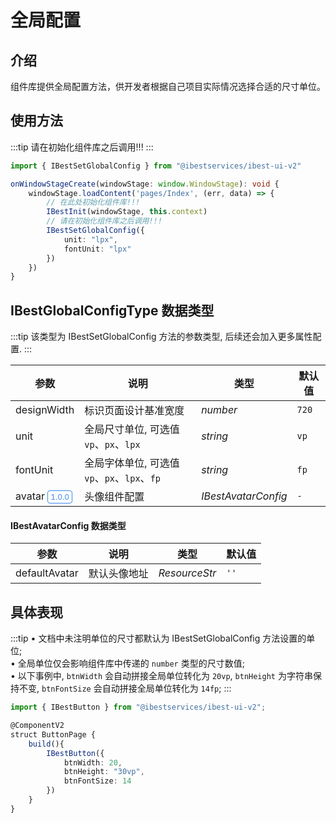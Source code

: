 # 全局配置

## 介绍

组件库提供全局配置方法，供开发者根据自己项目实际情况选择合适的尺寸单位。

## 使用方法
:::tip
请在初始化组件库之后调用!!!
:::

```ts
import { IBestSetGlobalConfig } from "@ibestservices/ibest-ui-v2"

onWindowStageCreate(windowStage: window.WindowStage): void {
	windowStage.loadContent('pages/Index', (err, data) => {
		// 在此处初始化组件库!!!
		IBestInit(windowStage, this.context)
		// 请在初始化组件库之后调用!!!
		IBestSetGlobalConfig({
			unit: "lpx",
			fontUnit: "lpx"
		})
	})
}
```

## IBestGlobalConfigType 数据类型
:::tip
该类型为 IBestSetGlobalConfig 方法的参数类型, 后续还会加入更多属性配置.
:::

| 参数             | 说明                                    | 类型   | 默认值        |
| ----------------| --------------------------------------- | ----- | ------------ |
| designWidth     | 标识页面设计基准宽度					   | _number_ | `720`		  |
| unit            | 全局尺寸单位, 可选值 `vp`、`px`、`lpx`	   | _string_ | `vp`        |
| fontUnit        | 全局字体单位, 可选值 `vp`、`px`、`lpx`、`fp`| _string_ | `fp`        |
| avatar <span style="font-size: 12px; padding:2px 4px;color:#3D8AF2;border-radius:4px;border: 1px solid #3D8AF2">1.0.0</span>| 头像组件配置					 | _IBestAvatarConfig_ | `-` |

#### IBestAvatarConfig 数据类型
| 参数             | 说明                          | 类型          | 默认值        |
| ----------------| ------------------------------| ------------- | ------------ |
| defaultAvatar   | 默认头像地址				   | _ResourceStr_ | `''`		  |

## 具体表现

:::tip
• 文档中未注明单位的尺寸都默认为 IBestSetGlobalConfig 方法设置的单位;   
• 全局单位仅会影响组件库中传递的 `number` 类型的尺寸数值;   
• 以下事例中, `btnWidth` 会自动拼接全局单位转化为 `20vp`, `btnHeight` 为字符串保持不变, `btnFontSize` 会自动拼接全局单位转化为 `14fp`;
:::

```ts
import { IBestButton } from "@ibestservices/ibest-ui-v2";

@ComponentV2
struct ButtonPage {
	build(){
		IBestButton({
			btnWidth: 20,
			btnHeight: "30vp",
			btnFontSize: 14
		})
	}
}
```